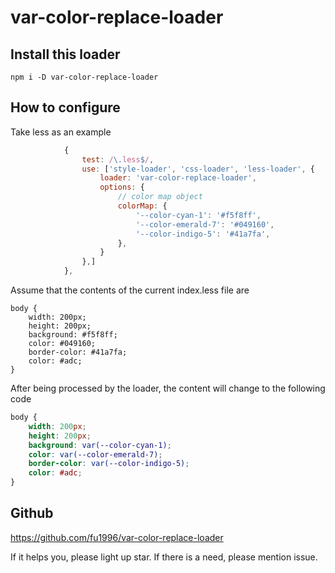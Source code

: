 # var-color-replace-loader

## Install this loader
```shell
npm i -D var-color-replace-loader
```

## How to configure
Take less as an example
```javascript
            {
                test: /\.less$/,
                use: ['style-loader', 'css-loader', 'less-loader', {
                    loader: 'var-color-replace-loader',
                    options: {
                        // color map object
                        colorMap: {
                            '--color-cyan-1': '#f5f8ff',
                            '--color-emerald-7': '#049160',
                            '--color-indigo-5': '#41a7fa',
                        },
                    }
                },]
            },
```
Assume that the contents of the current index.less file are
```less
body {
    width: 200px;
    height: 200px;
    background: #f5f8ff;
    color: #049160;
    border-color: #41a7fa;
    color: #adc;
}
```

After being processed by the loader, the content will change to the following code
```css
body {
    width: 200px;
    height: 200px;
    background: var(--color-cyan-1);
    color: var(--color-emerald-7);
    border-color: var(--color-indigo-5);
    color: #adc;
}
```

## Github
https://github.com/fu1996/var-color-replace-loader

If it helps you, please light up star. If there is a need, please mention issue.
